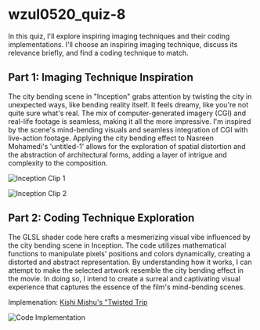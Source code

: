 # wzul0520_quiz-8

In this quiz, I'll explore inspiring imaging techniques and their coding implementations. I'll choose an inspiring imaging technique, discuss its relevance briefly, and find a coding technique to match.

## Part 1: Imaging Technique Inspiration

The city bending scene in "Inception" grabs attention by twisting the city in unexpected ways, like bending reality itself. It feels dreamy, like you're not quite sure what's real. The mix of computer-generated imagery (CGI) and real-life footage is seamless, making it all the more impressive. I'm inspired by the scene's mind-bending visuals and seamless integration of CGI with live-action footage. Applying the city bending effect to Nasreen Mohamedi's 'untitled-1' allows for the exploration of spatial distortion and the abstraction of architectural forms, adding a layer of intrigue and complexity to the composition.

![Inception Clip 1](https://images.adsttc.com/media/images/55e6/c910/4d8d/5d9a/1500/0f5f/slideshow/inception-trailer-movie-leonardo-de-caprio.jpg?1441188106)

![Inception Clip 2](https://images.adsttc.com/media/images/5eee/3fa5/b357/658c/7f00/0115/newsletter/f7b775e2a139bf66eeb000f225bb1ef3.jpg?1592672158)

## Part 2: Coding Technique Exploration
The GLSL shader code here crafts a mesmerizing visual vibe influenced by the city bending scene in Inception. The code utilizes mathematical functions to manipulate pixels' positions and colors dynamically, creating a distorted and abstract representation. By understanding how it works, I can attempt to make the selected artwork resemble the city bending effect in the movie. In doing so, I intend to create a surreal and captivating visual experience that captures the essence of the film's mind-bending scenes.

Implemenation: [Kishi Mishu's "Twisted Trip](https://www.instagram.com/p/ClCAUUHI11U/?img_index=1)

![Code Implementation](link)